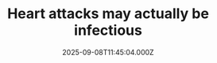 ---
title: "Heart attacks may actually be infectious"
date: 2025-09-08T11:45:04.000Z
category: Health
externalLink: "https://www.sciencedaily.com/releases/2025/09/250907172651.htm"
image: ""
excerpt: "Scientists from Finland and the UK have uncovered groundbreaking evidence that heart attacks may be triggered by infectious processes rather than just cholesterol and lifestyle factors. Hidden bacterial biofilms inside arterial plaques can remain dormant for decades, shielded from the immune system, until activated by a viral infection or another external trigger. Once awakened, the bacteria spark inflammation, rupture arterial…"
---